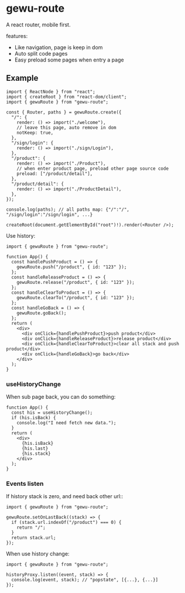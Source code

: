 # gewu-route

A react router, mobile first.

features:

- Like navigation, page is keep in dom
- Auto split code pages
- Easy preload some pages when entry a page

## Example

```tsx
import { ReactNode } from "react";
import { createRoot } from "react-dom/client";
import { gewuRoute } from "gewu-route";

const { Router, paths } = gewuRoute.create({
  "/": {
    render: () => import("./welcome"),
    // leave this page, auto remove in dom
    notKeep: true,
  },
  "/sign/login": {
    render: () => import("./sign/Login"),
  },
  "/product": {
    render: () => import("./Product"),
    // when enter product page, preload other page source code
    preload: ["/product/detail"],
  },
  "/product/detail": {
    render: () => import("./ProductDetail"),
  },
});

console.log(paths); // all paths map: {"/":"/", "/sign/login":"/sign/login", ...}

createRoot(document.getElementById("root")!).render(<Router />);
```

Use history:

```tsx
import { gewuRoute } from "gewu-route";

function App() {
  const handlePushProduct = () => {
    gewuRoute.push("/product", { id: "123" });
  };
  const handleReleaseProduct = () => {
    gewuRoute.release("/product", { id: "123" });
  };
  const handleClearToProduct = () => {
    gewuRoute.clearTo("/product", { id: "123" });
  };
  const handleGoBack = () => {
    gewuRoute.goBack();
  };
  return (
    <div>
      <div onClick={handlePushProduct}>push product</div>
      <div onClick={handleReleaseProduct}>release product</div>
      <div onClick={handleClearToProduct}>clear all stack and push product</div>
      <div onClick={handleGoBack}>go back</div>
    </div>
  );
}
```

### useHistoryChange

When sub page back, you can do something:

```tsx
function App() {
  const his = useHistoryChange();
  if (his.isBack) {
    console.log("I need fetch new data.");
  }
  return (
    <div>
      {his.isBack}
      {his.last}
      {his.stack}
    </div>
  );
}
```

### Events listen

If history stack is zero, and need back other url::

```tsx
import { gewuRoute } from "gewu-route";

gewuRoute.setOnLastBack((stack) => {
  if (stack.url.indexOf("/product") === 0) {
    return "/";
  }
  return stack.url;
});
```

When use history change:

```tsx
import { gewuRoute } from "gewu-route";

historyProxy.listen((event, stack) => {
  console.log(event, stack); // "popstate", [{...}, {...}]
});
```
